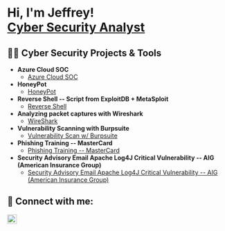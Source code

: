 <h1>Hi, I'm Jeffrey! <br/><a href="https://www.linkedin.com/in/jeffrey-frye-12a95ba2" /> Cyber Security Analyst</a>
  
 <!-- <a href="https://www.linkedin.com/in/jeffrey-frye-12a95ba2/">Cybersecurity Professional</a> -->

<h2>👨‍💻 Cyber Security Projects & Tools </h2>

- <b>Azure Cloud SOC</b>
  - [Azure Cloud SOC](https://github.com/JFrye2Fly/Azure-Cloud-SOC)
- <b>HoneyPot</b>
  - [HoneyPot](https://github.com/JFrye2Fly/HoneyPot)
- <b>Reverse Shell -- Script from ExploitDB + MetaSploit</b>
  - [Reverse Shell](https://github.com/JFrye2Fly/Reverse-Shell)
- <b>Analyzing packet captures with Wireshark</b>
  - [WireShark](https://github.com/JFrye2Fly/Wireshark)
- <b>Vulnerability Scanning with Burpsuite</b>
  - [Vulnerability Scan w/ Burpsuite](https://github.com/JFrye2Fly/VulnerabilityScanWBurpSuite/blob/main/README.md)
- <b>Phishing Training -- MasterCard</b>
  - [Phishing Training -- MasterCard](https://github.com/JFrye2Fly/Phishing-Training---MasterCartd)
- <b>Security Advisory Email Apache Log4J Critical Vulnerability  -- AIG (American Insurance Group)</b>
  - [Security Advisory Email Apache Log4J Critical Vulnerability  -- AIG (American Insurance Group)](https://github.com/JFrye2Fly/AIG-Security-Advisory-Email-Critical-Vulnerability)

<!--  
- <b>SQL queries for failed loginattempts</b>
  - [SQL Operators in use](https://github.com/JFrye2Fly/SQL)
- <b>Change File Permissions with Linux</b>
  - [Command line](https://github.com/JFrye2Fly/LinuxChangePermissions)
  -->

    


<h2> 🤳 Connect with me:</h2>

[<img align="left" alt="JeffreyFrye | LinkedIn" width="22px" src="https://cdn.jsdelivr.net/npm/simple-icons@v3/icons/linkedin.svg" color="white" backgroundColo="white" />][linkedin]

[linkedin]: https://www.linkedin.com/in/jeffrey-frye-12a95ba2
